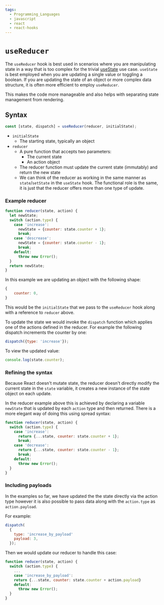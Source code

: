 ```yaml
---
tags:
  - Programming_Languages
  - javascript
  - react
  - react-hooks
---
```


# `useReducer`

The `useReducer` hook is best used in scenarios where you are manipulating state in a way that is too complex for the trivial [useState](useState.md) use case. `useState` is best employed when you are updating a single value or toggling a boolean. If you are updating the state of an object or more complex data structure, it is often more efficient to employ `useReducer`.

This makes the code more manageable and also helps with separating state management from rendering.

## Syntax

```jsx
const [state, dispatch] = useReducer(reducer, initialState);
```

- `initialState`
  - The starting state, typically an object
- `reducer`
  - A pure function that accepts two parameters:
    - The current state
    - An action object
  - The reducer function must update the current state (immutably) and return the new state
  - We can think of the reducer as working in the same manner as `state`/`setState` in the `useState` hook. The functional role is the same, it is just that the reducer offers more than one type of update.

### Example reducer

```js
function reducer(state, action) {
  let newState;
  switch (action.type) {
    case 'increase':
      newState = {counter: state.counter + 1};
      break;
    case 'descrease':
      newState = {counter: state.counter - 1};
      break;
    default:
      throw new Error();
  }
  return newState;
}
```

In this example we are updating an object with the following shape:

```js
{
    counter: 0,
}
```

This would be the `initialState` that we pass to the `useReducer` hook along with a reference to `reducer` above.

To update the state we would invoke the `dispatch` function which applies one of the actions defined in the reducer. For example the following dispatch increments the counter by one:

```js
dispatch({type: 'increase'});
```

To view the updated value:

```js
console.log(state.counter);
```

### Refining the syntax

Because React doesn't mutate state, the reducer doesn't directly modify the current state in the `state` variable, it creates a new instance of the state object on each update.

In the reducer example above this is achieved by declaring a variable `newState` that is updated by each `action` type and then returned. There is a more elegant way of doing this using spread syntax:

```js
function reducer(state, action) {
  switch (action.type) {
    case 'increase':
      return {...state, counter: state.counter + 1};
      break;
    case 'decrease':
      return {...state, counter: state.counter - 1};
      break;
    default:
      throw new Error();
  }
}
```

### Including payloads

In the examples so far, we have updated the the state directly via the action type however it is also possible to pass data along with the `action.type` as `action.payload`.

For example:

```js
dispatch(
  {
    type: 'increase_by_payload'
    payload: 3,
  });
```

Then we would update our reducer to handle this case:

```js
function reducer(state, action) {
  switch (action.type) {
    ...
    case 'increase_by_payload':
    return {...state, counter: state.counter + action.payload}
    default:
      throw new Error();
  }
}
```
